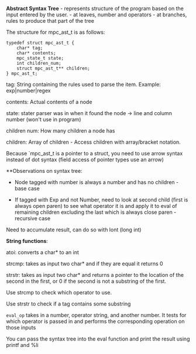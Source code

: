 **Abstract Syntax Tree** - represents structure of the program based on the input entered by the user. - at leaves, number and operators - at branches, rules to produce that part of the tree

The structure for mpc_ast_t is as follows:

```
typedef struct mpc_ast_t {
    char* tag;
    char* contents;
    mpc_state_t state;
    int children_num;
    struct mpc_ast_t** children;
} mpc_ast_t;
```

tag: String containing the rules used to parse the item. Example: exp|number|regex

contents: Actual contents of a node

state: stater parser was in when it found the node -> line and column number (won't use in program)

children num: How many children a node has

children: Array of children - Access children with array/bracket notation.

Because `mpc_ast_t is a pointer to a struct, you need to use arrow syntax instead of dot syntax (field access of pointer types use an arrow)

\*\*Observations on syntax tree:

- Node tagged with number is always a number and has no children - base case

- If tagged with Exp and not Number, need to look at second child (first is always open paren) to see what operator it is and apply it to eval of remaining children excluding the last which is always close paren - recursive case

Need to accumulate result, can do so with lont (long int)

**String functions**:

atoi: converts a char\* to an int

strcmp: takes as input two char\* and if they are equal it returns 0

strstr: takes as input two char\* and returns a pointer to the location of the second in the first, or 0 if the second is not a substring of the first.

Use strcmp to check which operator to use.

Use strstr to check if a tag contains some substring

`eval_op` takes in a number, operator string, and another number. It tests for which operator is passed in and performs the corresponding operation on those inputs

You can pass the syntax tree into the eval function and print the result using printf and %li
